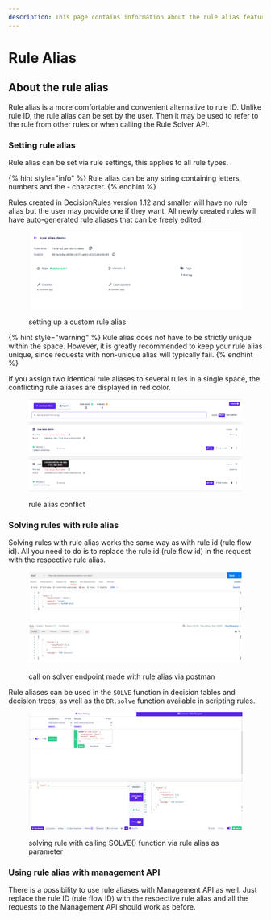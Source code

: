```yaml
---
description: This page contains information about the rule alias feature.
---
```


# Rule Alias

## About the rule alias

Rule alias is a more comfortable and convenient alternative to rule ID. Unlike rule ID, the rule alias can be set by the user. Then it may be used to refer to the rule from other rules or when calling the Rule Solver API.

### Setting rule alias

Rule alias can be set via rule settings, this applies to all rule types.

{% hint style="info" %}
Rule alias can be any string containing letters, numbers and the - character.
{% endhint %}

Rules created in DecisionRules version 1.12 and smaller will have no rule alias but the user may provide one if they want. All newly created rules will have auto-generated rule aliases that can be freely edited.

<figure><img src="../.gitbook/assets/image (2) (2).png" alt=""><figcaption><p>setting up a custom rule alias</p></figcaption></figure>

{% hint style="warning" %}
Rule alias does not have to be strictly unique within the space. However, it is greatly recommended to keep your rule alias unique, since requests with non-unique alias will typically fail.
{% endhint %}

If you assign two identical rule aliases to several rules in a single space, the conflicting rule aliases are displayed in red color.

<figure><img src="../.gitbook/assets/image (6) (1).png" alt=""><figcaption><p>rule alias conflict</p></figcaption></figure>

### Solving rules with rule alias

Solving rules with rule alias works the same way as with rule id (rule flow id). All you need to do is to replace the rule id (rule flow id) in the request with the respective rule alias.

<figure><img src="../.gitbook/assets/image (4) (2).png" alt=""><figcaption><p>call on solver endpoint made with rule alias via postman</p></figcaption></figure>

Rule aliases can be used in the `SOLVE` function in decision tables and decision trees, as well as the `DR.solve` function available in scripting rules.

<figure><img src="../.gitbook/assets/image (2).png" alt=""><figcaption><p>solving rule with calling SOLVE() function via rule alias as parameter</p></figcaption></figure>

### Using rule alias with management API

There is a possibility to use rule aliases with Management API as well. Just replace the rule ID (rule flow ID) with the respective rule alias and all the requests to the Management API should work as before.

